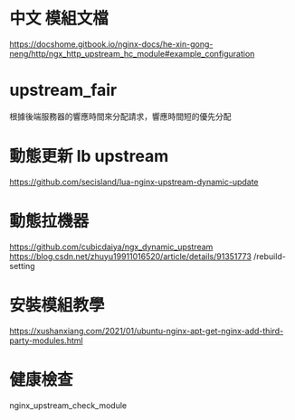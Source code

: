 # 中文 模組文檔
https://docshome.gitbook.io/nginx-docs/he-xin-gong-neng/http/ngx_http_upstream_hc_module#example_configuration

# upstream_fair
根據後端服務器的響應時間來分配請求，響應時間短的優先分配

# 動態更新 lb upstream
https://github.com/secisland/lua-nginx-upstream-dynamic-update

# 動態拉機器
https://github.com/cubicdaiya/ngx_dynamic_upstream
https://blog.csdn.net/zhuyu19911016520/article/details/91351773
/rebuild-setting

# 安裝模組教學
https://xushanxiang.com/2021/01/ubuntu-nginx-apt-get-nginx-add-third-party-modules.html

# 健康檢查
nginx_upstream_check_module